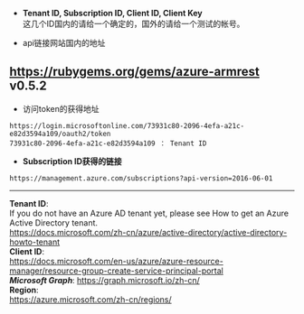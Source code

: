 * **Tenant ID, Subscription ID, Client ID, Client Key**      
这几个ID国内的请给一个确定的，国外的请给一个测试的帐号。   

* api链接网站国内的地址      

## **https://rubygems.org/gems/azure-armrest v0.5.2** ##
* 访问token的获得地址     
```
https://login.microsoftonline.com/73931c80-2096-4efa-a21c-e82d3594a109/oauth2/token      
73931c80-2096-4efa-a21c-e82d3594a109 ： Tenant ID
```  

* **Subscription ID获得的链接**
```
https://management.azure.com/subscriptions?api-version=2016-06-01
```


------------------------------------------
**Tenant ID**:     
If you do not have an Azure AD tenant yet, please see How to get an Azure Active Directory tenant.    
https://docs.microsoft.com/zh-cn/azure/active-directory/active-directory-howto-tenant      
**Client ID**:    
https://docs.microsoft.com/en-us/azure/azure-resource-manager/resource-group-create-service-principal-portal    
***Microsoft Graph***: https://graph.microsoft.io/zh-cn/           
**Region**:     
https://azure.microsoft.com/zh-cn/regions/